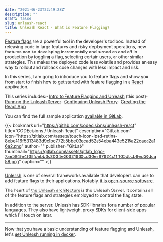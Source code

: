 ```yaml
---
date: "2021-06-23T22:49:28Z"
description: ""
draft: false
slug: unleash-react
title: Unleash React - What is Feature Flagging?
---
```



[Feature flags](https://www.martinfowler.com/articles/feature-toggles.html) are a powerful tool in the developer's toolbox. Instead of releasing code in large features and risky deployment operations, new features can be developing incrementally and turned on and off in production by toggling a flag, selecting certain users, or other similar strategies. This makes the deployed code less volatile and provides an easy way to rollout and rollback code changes with less impact and risk.

In this series, I am going to introduce you to feature flags and show you from start to finish how to get started with feature flagging in a [React](https://reactjs.org/) application.

This series includes:- [Intro to Feature Flagging and Unleash](__GHOST_URL__/unleash-react/) (this post)- [Running the Unleash Server](__GHOST_URL__/unleash-react-running-the-server/)- [Configuring Unleash Proxy](__GHOST_URL__/unleash-react-configuring-unleash-proxy/)- [Creating the React App](__GHOST_URL__/unleash-react-create-the-app/)

You can find the full sample application [available in GitLab](https://gitlab.com/codecisions/unleash-react).

{{< bookmark url="https://gitlab.com/codecisions/unleash-react" title="CODEcisions / Unleash React" description="GitLab.com" icon="https://gitlab.com/assets/touch-icon-ipad-retina-8ebe416f5313483d9c1bc772b5bbe03ecad52a54eba443e5215a22caed2a16a2.png" author="" publisher="GitLab" thumbnail="https://gitlab.com/assets/gitlab_logo-7ae504fe4f68fdebb3c2034e36621930cd36ea87924c11ff65dbcb8ed50dca58.png" caption="" >}}

---

[Unleash](https://www.getunleash.io/) is one of several frameworks available that developers can use to add feature flags to their applications. Notably, [it is open-source software](https://github.com/Unleash/unleash).

The heart of [the Unleash architecture](https://www.unleash-hosted.com/articles/our-unique-architecture/) is the Unleash Server. It contains all of the feature flags and strategies employed to control the flag state.

In addition to the server, Unleash has [SDK libraries](https://docs.getunleash.io/sdks) for a number of popular languages. They also have lightweight proxy SDKs for client-side apps which I'll touch on later.

---

Now that you have a basic understanding of feature flagging and Unleash, let's [get Unleash running in docker](__GHOST_URL__/unleash-react-running-the-server/).

